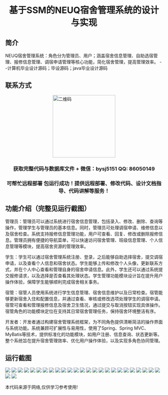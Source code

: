 <p><h1 align="center">基于SSM的NEUQ宿舍管理系统的设计与实现</h1></p>

## 简介
NEUQ宿舍管理系统：角色分为管理员、用户；涵盖宿舍信息管理、自助选宿管理、报修信息管理、调宿申请管理等核心功能，简化宿舍管理，提高管理效率。    --计算机毕业设计源码；毕设源码；java毕业设计源码


## 联系方式
<img src="https://bs-1329754181.cos.ap-shanghai.myqcloud.com/wx.jpg" alt="二维码" style="display: block; margin: 0 auto;" width="200px">
<p><h3 align="center">获取完整代码与数据库文件 + 微信：bysj5151 QQ: 86050149</h3></p>
<p><h3 align="center">可帮忙远程部署 包运行成功！提供远程部署、修改代码、设计文档指导、代码讲解等服务！</h3></p>

## 功能介绍（完整见运行截图）
管理员：管理员可以通过系统进行宿舍信息管理，包括录入、修改、删除、查询等操作，管理学生与管理员的基本信息。同时，管理员可处理调宿申请、维修信息以及宿舍检查。系统支持报修信息管理功能，用户可查看、回复、修改或删除报修信息。管理员拥有便捷的导航菜单，可以快速访问宿舍管理、班级信息管理、个人信息管理等模块，提高宿舍资源的管理效率。

学生：学生可以通过宿舍管理系统注册、登录，之后能够自助选择宿舍，提交调宿申请，以及查看个人信息和宿舍状态。学生能够上传和修改个人头像，更新联系方式，并在个人中心查看和管理自身的宿舍申请信息。此外，学生还可以通过系统提交报修请求，以及选择是否查看其处理状态。学生管理功能模块设计旨在提升用户操作体验，保障学生能够顺利完成宿舍相关事务。

宿管：宿管人员使用系统进行学生信息管理、宿舍信息维护以及日常检查。宿管能够更新宿舍入住和配置信息，并通过查看、审核或修改选项处理学生的调宿申请。宿管可查看和管理报修信息及宿舍卫生情况，通过提交与取消按钮实现具体操作。宿管角色的功能模块定位在支持其日常宿舍管理任务，保持宿舍环境整洁有序。

开发者：开发者通过构建宿舍管理系统框架，为不同角色提供清晰简洁的操作界面与系统功能。系统兼顾可扩展性与易用性，使用了Spring、Spring MVC、MyBatis等技术，提供标准化的功能模块，如用户注册、信息查询、状态更新等。整个系统旨在提升宿舍管理效率、优化用户操作体验，以及实现多角色协同管理。


## 运行截图
![](https://bs-1329754181.cos.ap-shanghai.myqcloud.com/ssm/NeuqDormitoryManagementSystem/img/001.jpg)
![](https://bs-1329754181.cos.ap-shanghai.myqcloud.com/ssm/NeuqDormitoryManagementSystem/img/002.jpg)
![](https://bs-1329754181.cos.ap-shanghai.myqcloud.com/ssm/NeuqDormitoryManagementSystem/img/003.jpg)
![](https://bs-1329754181.cos.ap-shanghai.myqcloud.com/ssm/NeuqDormitoryManagementSystem/img/004.jpg)
![](https://bs-1329754181.cos.ap-shanghai.myqcloud.com/ssm/NeuqDormitoryManagementSystem/img/005.jpg)
![](https://bs-1329754181.cos.ap-shanghai.myqcloud.com/ssm/NeuqDormitoryManagementSystem/img/006.jpg)
![](https://bs-1329754181.cos.ap-shanghai.myqcloud.com/ssm/NeuqDormitoryManagementSystem/img/007.jpg)
![](https://bs-1329754181.cos.ap-shanghai.myqcloud.com/ssm/NeuqDormitoryManagementSystem/img/008.jpg)
![](https://bs-1329754181.cos.ap-shanghai.myqcloud.com/ssm/NeuqDormitoryManagementSystem/img/009.jpg)
![](https://bs-1329754181.cos.ap-shanghai.myqcloud.com/ssm/NeuqDormitoryManagementSystem/img/010.jpg)
![](https://bs-1329754181.cos.ap-shanghai.myqcloud.com/ssm/NeuqDormitoryManagementSystem/img/011.jpg)
![](https://bs-1329754181.cos.ap-shanghai.myqcloud.com/ssm/NeuqDormitoryManagementSystem/img/012.jpg)
![](https://bs-1329754181.cos.ap-shanghai.myqcloud.com/ssm/NeuqDormitoryManagementSystem/img/013.jpg)
![](https://bs-1329754181.cos.ap-shanghai.myqcloud.com/ssm/NeuqDormitoryManagementSystem/img/014.jpg)
![](https://bs-1329754181.cos.ap-shanghai.myqcloud.com/ssm/NeuqDormitoryManagementSystem/img/015.jpg)
![](https://bs-1329754181.cos.ap-shanghai.myqcloud.com/ssm/NeuqDormitoryManagementSystem/img/016.jpg)
![](https://bs-1329754181.cos.ap-shanghai.myqcloud.com/ssm/NeuqDormitoryManagementSystem/img/017.jpg)
![](https://bs-1329754181.cos.ap-shanghai.myqcloud.com/ssm/NeuqDormitoryManagementSystem/img/018.jpg)
![](https://bs-1329754181.cos.ap-shanghai.myqcloud.com/ssm/NeuqDormitoryManagementSystem/img/019.jpg)
![](https://bs-1329754181.cos.ap-shanghai.myqcloud.com/ssm/NeuqDormitoryManagementSystem/img/020.jpg)
![](https://bs-1329754181.cos.ap-shanghai.myqcloud.com/ssm/NeuqDormitoryManagementSystem/img/021.jpg)
![](https://bs-1329754181.cos.ap-shanghai.myqcloud.com/ssm/NeuqDormitoryManagementSystem/img/022.jpg)
![](https://bs-1329754181.cos.ap-shanghai.myqcloud.com/ssm/NeuqDormitoryManagementSystem/img/023.jpg)
![](https://bs-1329754181.cos.ap-shanghai.myqcloud.com/ssm/NeuqDormitoryManagementSystem/img/024.jpg)
![](https://bs-1329754181.cos.ap-shanghai.myqcloud.com/ssm/NeuqDormitoryManagementSystem/img/025.jpg)
![](https://bs-1329754181.cos.ap-shanghai.myqcloud.com/ssm/NeuqDormitoryManagementSystem/img/026.jpg)
![](https://bs-1329754181.cos.ap-shanghai.myqcloud.com/ssm/NeuqDormitoryManagementSystem/img/027.jpg)

<p>本代码来源于网络,仅供学习参考使用!</p>
